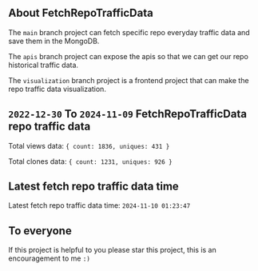 ## About FetchRepoTrafficData

The `main` branch project can fetch specific repo everyday traffic data and save them in the MongoDB.

The `apis` branch project can expose the apis so that we can get our repo historical traffic data.

The `visualization` branch project is a frontend project that can make the repo traffic data visualization.

## `2022-12-30` To `2024-11-09` FetchRepoTrafficData repo traffic data

Total views data: `{ count: 1836, uniques: 431 }`

Total clones data: `{ count: 1231, uniques: 926 }`

## Latest fetch repo traffic data time

Latest fetch repo traffic data time: `2024-11-10 01:23:47`

## To everyone

If this project is helpful to you please star this project, this is an encouragement to me `:)`



